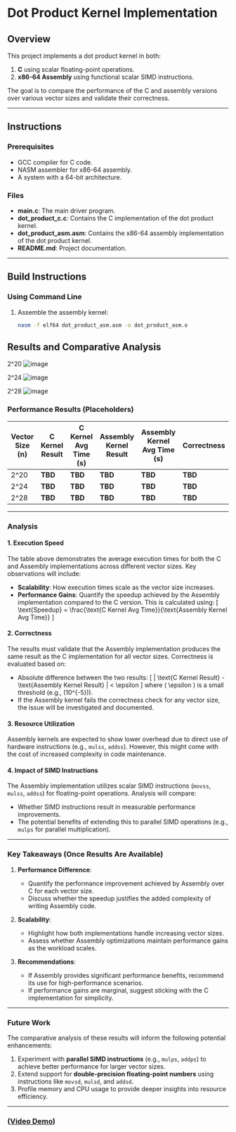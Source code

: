 # Dot Product Kernel Implementation

## Overview
This project implements a dot product kernel in both:
1. **C** using scalar floating-point operations.
2. **x86-64 Assembly** using functional scalar SIMD instructions.

The goal is to compare the performance of the C and assembly versions over various vector sizes and validate their correctness.

---

## Instructions

### Prerequisites
- GCC compiler for C code.
- NASM assembler for x86-64 assembly.
- A system with a 64-bit architecture.

### Files
- **main.c**: The main driver program.
- **dot_product_c.c**: Contains the C implementation of the dot product kernel.
- **dot_product_asm.asm**: Contains the x86-64 assembly implementation of the dot product kernel.
- **README.md**: Project documentation.

---

## Build Instructions

### Using Command Line
1. Assemble the assembly kernel:
   ```bash
   nasm -f elf64 dot_product_asm.asm -o dot_product_asm.o

## Results and Comparative Analysis
2^20
![image](https://github.com/user-attachments/assets/2c2fd4ff-0757-4336-9e05-379184489ce3)


2^24
![image](https://github.com/user-attachments/assets/1478fd46-cd16-48ad-b03d-add6f6473195)

2^28
![image](https://github.com/user-attachments/assets/9812adcd-30d5-4190-8974-4327c694596b)


### Performance Results (Placeholders)

| Vector Size (n) | C Kernel Result | C Kernel Avg Time (s) | Assembly Kernel Result | Assembly Kernel Avg Time (s) | Correctness |
|------------------|-----------------|------------------------|-------------------------|-------------------------------|-------------|
| 2^20            | **TBD**         | **TBD**                | **TBD**                 | **TBD**                       | **TBD**     |
| 2^24            | **TBD**         | **TBD**                | **TBD**                 | **TBD**                       | **TBD**     |
| 2^28            | **TBD**         | **TBD**                | **TBD**                 | **TBD**                       | **TBD**     |

---

### Analysis

#### 1. **Execution Speed**
The table above demonstrates the average execution times for both the C and Assembly implementations across different vector sizes. Key observations will include:
- **Scalability**: How execution times scale as the vector size increases.
- **Performance Gains**: Quantify the speedup achieved by the Assembly implementation compared to the C version. This is calculated using:
  \[
  \text{Speedup} = \frac{\text{C Kernel Avg Time}}{\text{Assembly Kernel Avg Time}}
  \]

#### 2. **Correctness**
The results must validate that the Assembly implementation produces the same result as the C implementation for all vector sizes. Correctness is evaluated based on:
- Absolute difference between the two results:
  \[
  | \text{C Kernel Result} - \text{Assembly Kernel Result} | < \epsilon
  \]
  where \( \epsilon \) is a small threshold (e.g., \(10^{-5}\)).
- If the Assembly kernel fails the correctness check for any vector size, the issue will be investigated and documented.

#### 3. **Resource Utilization**
Assembly kernels are expected to show lower overhead due to direct use of hardware instructions (e.g., `mulss`, `addss`). However, this might come with the cost of increased complexity in code maintenance.

#### 4. **Impact of SIMD Instructions**
The Assembly implementation utilizes scalar SIMD instructions (`movss`, `mulss`, `addss`) for floating-point operations. Analysis will compare:
- Whether SIMD instructions result in measurable performance improvements.
- The potential benefits of extending this to parallel SIMD operations (e.g., `mulps` for parallel multiplication).

---

### Key Takeaways (Once Results Are Available)
1. **Performance Difference**:
   - Quantify the performance improvement achieved by Assembly over C for each vector size.
   - Discuss whether the speedup justifies the added complexity of writing Assembly code.

2. **Scalability**:
   - Highlight how both implementations handle increasing vector sizes.
   - Assess whether Assembly optimizations maintain performance gains as the workload scales.

3. **Recommendations**:
   - If Assembly provides significant performance benefits, recommend its use for high-performance scenarios.
   - If performance gains are marginal, suggest sticking with the C implementation for simplicity.

---

### Future Work
The comparative analysis of these results will inform the following potential enhancements:
1. Experiment with **parallel SIMD instructions** (e.g., `mulps`, `addps`) to achieve better performance for larger vector sizes.
2. Extend support for **double-precision floating-point numbers** using instructions like `movsd`, `mulsd`, and `addsd`.
3. Profile memory and CPU usage to provide deeper insights into resource efficiency.


---
### ([Video Demo](https://drive.google.com/file/d/1PtW7qraLdHu0Xg9PR1b-LQSuZVESAHlJ/view?usp=sharing))
